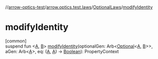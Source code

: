 //[arrow-optics-test](../../../index.md)/[arrow.optics.test.laws](../index.md)/[OptionalLaws](index.md)/[modifyIdentity](modify-identity.md)

# modifyIdentity

[common]\
suspend fun &lt;[A](modify-identity.md), [B](modify-identity.md)&gt; [modifyIdentity](modify-identity.md)(optionalGen: Arb&lt;[Optional](../../../../arrow-annotations/arrow.optics/-optional/index.md)&lt;[A](modify-identity.md), [B](modify-identity.md)&gt;&gt;, aGen: Arb&lt;[A](modify-identity.md)&gt;, eq: ([A](modify-identity.md), [A](modify-identity.md)) -&gt; [Boolean](https://kotlinlang.org/api/latest/jvm/stdlib/kotlin/-boolean/index.html)): PropertyContext
